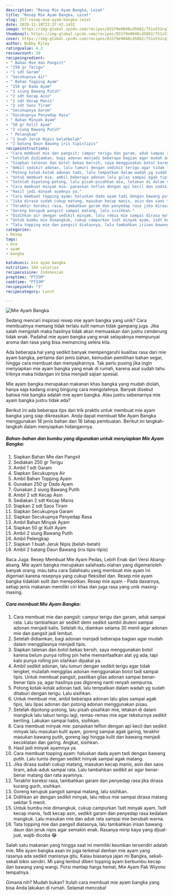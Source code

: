 ```yaml
---
description: "Resep Mie Ayam Bangka, Lezat"
title: "Resep Mie Ayam Bangka, Lezat"
slug: 257-resep-mie-ayam-bangka-lezat
date: 2020-11-18T22:37:43.143Z
image: https://img-global.cpcdn.com/recipes/831f9e9048cd5082/751x532cq70/mie-ayam-bangka-foto-resep-utama.jpg
thumbnail: https://img-global.cpcdn.com/recipes/831f9e9048cd5082/751x532cq70/mie-ayam-bangka-foto-resep-utama.jpg
cover: https://img-global.cpcdn.com/recipes/831f9e9048cd5082/751x532cq70/mie-ayam-bangka-foto-resep-utama.jpg
author: Bobby Riley
ratingvalue: 4.2
reviewcount: 10
recipeingredient:
- " Bahan Mie dan Pangsit"
- "250 gr Terigu"
- "1 sdt Garam"
- "Secukupnya Air"
- " Bahan Topping Ayam"
- "250 gr Dada Ayam"
- "2 siung Bawang Putih"
- "2 sdt Kecap Asin"
- "2 sdt Kecap Manis"
- "2 sdt Saos Tiram"
- "Secukupnya Garam"
- "Secukupnya Penyedap Rasa"
- " Bahan Minyak Ayam"
- "50 gr Kulit Ayam"
- "2 siung Bawang Putih"
- " Pelengkap"
- "1 buah Jeruk Nipis belahbelah"
- "2 batang Daun Bawang iris tipistipis"
recipeinstructions:
- "Cara membuat mie dan pangsit: campur terigu dan garam, aduk sampai rata. Lalu tambahkan air sedikit demi sedikit sambil diuleni sampai adonan menjadi kalis. Setelah itu, diamkan selama 30 menit agar adonan mie dan pangsit jadi lembut."
- "Setelah didiamkan, bagi adonan menjadi beberapa bagian agar mudah dalam menggilasnya menjadi tipis."
- "Siapkan talenan dan botol bekas bersih, saya menggunakan botol karena belum punya rolling pin hehe memanfaatkan alat yg ada, tapi kalo punya rolling pin silahkan dipakai ya."
- "Ambil sedikit adonan, lalu lumuri dengan sedikit terigu agar tidak lengket, mulailah menggilas adonan menggunakan botol tadi sampai tipis. Untuk membuat pangsit, pastikan gilas adonan sampai benar-benar tipis ya, agar hasilnya pas digoreng nanti renyah sempurna."
- "Potong kotak-kotak adonan tadi, lalu tempatkan dalam wadah yg sudah ditaburi dengan terigu. Lalu sisihkan."
- "Untuk membuat mie, ambil beberapa adonan lalu gilas sampai agak tipis, lalu lipas adonan dan potong adonan menggunakan pisau."
- "Setelah dipotong-potong, lalu pisah-pisahkan mie, letakan di dalam mangkuk lalu taburi terigu lagi, remas-remas mie agar teksturnya sedikit keriting. Lakukan sampai habis, sisihkan."
- "Cara membuat minyak mie: panaskan teflon dengan api kecil dan sedikit minyak lalu masukan kulit ayam, goreng sampai agak garing, terakhir masukan bawang putih, goreng lagi hingga kulit dan bawang menjadi kecoklatan dan garing. Angkat, sisihkan."
- "Hasil jadi minyak ayamnya ya."
- "Cara membuat topping ayam: haluskan dada ayam tadi dengan bawang putih. Lalu tumis dengan sedikit minyak sampai agak matang."
- "Jika dirasa sudah cukup matang, masukan kecap manis, asin dan saos tiram, aduk-aduk sampai rata. Lalu tambahkan sedikit air agar benar-benar matang dan rata ayamnya."
- "Terakhir koreksi rasa, tambahkan garam dan penyedap rasa jika dirasa kurang gurih, sisihkan."
- "Goreng kerupuk pangsit sampai matang, lalu sisihkan."
- "Didihkan air dengan sedikit minyak, lalu rebus mie sampai dirasa matang sekitar 5 menit."
- "Untuk bumbu mie dimangkuk, cukup campurkan 1sdt minyak ayam, 1sdt kecap manis, 1sdt kecap asin, sedikit garam dan penyedap rasa kedalam mangkuk. Lalu masukan mie dan aduk rata sampai mie berubah warna."
- "Tata topping mie dan pangsit diatasnya, lalu tambahkan irisan bawang daun dan jeruk nipis agar semakin enak. Rasanya mirip kaya yang dijual-jual, wajib dicoba 😂"
categories:
- Resep
tags:
- mie
- ayam
- bangka

katakunci: mie ayam bangka 
nutrition: 164 calories
recipecuisine: Indonesian
preptime: "PT25M"
cooktime: "PT33M"
recipeyield: "3"
recipecategory: Lunch

---
```



![Mie Ayam Bangka](https://img-global.cpcdn.com/recipes/831f9e9048cd5082/751x532cq70/mie-ayam-bangka-foto-resep-utama.jpg)

Sedang mencari inspirasi resep mie ayam bangka yang unik? Cara membuatnya memang tidak terlalu sulit namun tidak gampang juga. Jika salah mengolah maka hasilnya tidak akan memuaskan dan justru cenderung tidak enak. Padahal mie ayam bangka yang enak selayaknya mempunyai aroma dan rasa yang bisa memancing selera kita.

Ada beberapa hal yang sedikit banyak mempengaruhi kualitas rasa dari mie ayam bangka, pertama dari jenis bahan, kemudian pemilihan bahan segar, hingga cara membuat dan menyajikannya. Tak perlu pusing jika ingin menyiapkan mie ayam bangka yang enak di rumah, karena asal sudah tahu triknya maka hidangan ini bisa menjadi sajian spesial.

Mie ayam bangka merupakan makanan khas bangka yang mudah diolah, hanya saja kadang orang bingung cara mengolahnya. Banyak disebut bahwa mie bangka adalah mie ayam bangka. Atau justru sebenarnya mie ayam bangka justru tidak ada?


Berikut ini ada beberapa tips dan trik praktis untuk membuat mie ayam bangka yang siap dikreasikan. Anda dapat membuat Mie Ayam Bangka menggunakan 18 jenis bahan dan 16 tahap pembuatan. Berikut ini langkah-langkah dalam menyiapkan hidangannya.

<!--inarticleads1-->

##### Bahan-bahan dan bumbu yang digunakan untuk menyiapkan Mie Ayam Bangka:

1. Siapkan  Bahan Mie dan Pangsit
1. Sediakan 250 gr Terigu
1. Ambil 1 sdt Garam
1. Siapkan Secukupnya Air
1. Ambil  Bahan Topping Ayam
1. Gunakan 250 gr Dada Ayam
1. Gunakan 2 siung Bawang Putih
1. Ambil 2 sdt Kecap Asin
1. Sediakan 2 sdt Kecap Manis
1. Siapkan 2 sdt Saos Tiram
1. Siapkan Secukupnya Garam
1. Siapkan Secukupnya Penyedap Rasa
1. Ambil  Bahan Minyak Ayam
1. Siapkan 50 gr Kulit Ayam
1. Ambil 2 siung Bawang Putih
1. Ambil  Pelengkap
1. Siapkan 1 buah Jeruk Nipis (belah-belah)
1. Ambil 2 batang Daun Bawang (iris tipis-tipis)


Baca Juga: Resep Membuat Mie Ayam Pedas, Lebih Enak dari Versi Abang-abang. Mie ayam bangka merupakan salahsatu olahan yang digemarioleh banyak orang. mau tahu cara Salahsatu yang membuat mie ayam ini digemari karena resepnya yang cukup fleksibel dan. Resep mie ayam bangka tidaklah sulit dan merepotkan. Resep mie ayam - Pada dasarnya, setiap jenis makanan memiliki ciri khas dan juga rasa yang unik masing-masing. 

<!--inarticleads2-->

##### Cara membuat Mie Ayam Bangka:

1. Cara membuat mie dan pangsit: campur terigu dan garam, aduk sampai rata. Lalu tambahkan air sedikit demi sedikit sambil diuleni sampai adonan menjadi kalis. Setelah itu, diamkan selama 30 menit agar adonan mie dan pangsit jadi lembut.
1. Setelah didiamkan, bagi adonan menjadi beberapa bagian agar mudah dalam menggilasnya menjadi tipis.
1. Siapkan talenan dan botol bekas bersih, saya menggunakan botol karena belum punya rolling pin hehe memanfaatkan alat yg ada, tapi kalo punya rolling pin silahkan dipakai ya.
1. Ambil sedikit adonan, lalu lumuri dengan sedikit terigu agar tidak lengket, mulailah menggilas adonan menggunakan botol tadi sampai tipis. Untuk membuat pangsit, pastikan gilas adonan sampai benar-benar tipis ya, agar hasilnya pas digoreng nanti renyah sempurna.
1. Potong kotak-kotak adonan tadi, lalu tempatkan dalam wadah yg sudah ditaburi dengan terigu. Lalu sisihkan.
1. Untuk membuat mie, ambil beberapa adonan lalu gilas sampai agak tipis, lalu lipas adonan dan potong adonan menggunakan pisau.
1. Setelah dipotong-potong, lalu pisah-pisahkan mie, letakan di dalam mangkuk lalu taburi terigu lagi, remas-remas mie agar teksturnya sedikit keriting. Lakukan sampai habis, sisihkan.
1. Cara membuat minyak mie: panaskan teflon dengan api kecil dan sedikit minyak lalu masukan kulit ayam, goreng sampai agak garing, terakhir masukan bawang putih, goreng lagi hingga kulit dan bawang menjadi kecoklatan dan garing. Angkat, sisihkan.
1. Hasil jadi minyak ayamnya ya.
1. Cara membuat topping ayam: haluskan dada ayam tadi dengan bawang putih. Lalu tumis dengan sedikit minyak sampai agak matang.
1. Jika dirasa sudah cukup matang, masukan kecap manis, asin dan saos tiram, aduk-aduk sampai rata. Lalu tambahkan sedikit air agar benar-benar matang dan rata ayamnya.
1. Terakhir koreksi rasa, tambahkan garam dan penyedap rasa jika dirasa kurang gurih, sisihkan.
1. Goreng kerupuk pangsit sampai matang, lalu sisihkan.
1. Didihkan air dengan sedikit minyak, lalu rebus mie sampai dirasa matang sekitar 5 menit.
1. Untuk bumbu mie dimangkuk, cukup campurkan 1sdt minyak ayam, 1sdt kecap manis, 1sdt kecap asin, sedikit garam dan penyedap rasa kedalam mangkuk. Lalu masukan mie dan aduk rata sampai mie berubah warna.
1. Tata topping mie dan pangsit diatasnya, lalu tambahkan irisan bawang daun dan jeruk nipis agar semakin enak. Rasanya mirip kaya yang dijual-jual, wajib dicoba 😂


Salah satu makanan yang hingga saat ini memiliki keunikan tersendiri adalah mie. Mie ayam bangka asan ini juga terkenal denhan mie ayam yang rasanya ada sedikit manisnya gitu. Kalau biasanya jajan mi Bangka, sekali-sekali bikin sendiri. Mi yang lembut diberi topping ayam berbumbu kecap dan bawang yang wangi. Porsi mantap harga hemat, Mie Ayam Pak Wiyono tempatnya. 

Gimana nih? Mudah bukan? Itulah cara membuat mie ayam bangka yang bisa Anda lakukan di rumah. Selamat mencoba!
